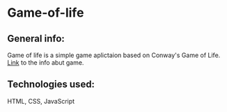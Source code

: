 # Game-of-life

## General info:
Game of life is a simple game aplictaion based on Conway's Game of Life. [Link](https://en.wikipedia.org/wiki/Conway%27s_Game_of_Life) to the info abut game.

## Technologies used:
HTML, CSS, JavaScript
